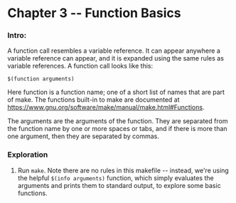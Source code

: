 # Chapter 3 -- Function Basics

### Intro:

A function call resembles a variable reference. It can appear anywhere a variable reference can appear, and it is expanded using the same rules as variable references. A function call looks like this:

`$(function arguments)`

 Here function is a function name; one of a short list of names that are part of make. The functions built-in to make are documented at https://www.gnu.org/software/make/manual/make.html#Functions.


 The arguments are the arguments of the function. They are separated from the function name by one or more spaces or tabs, and if there is more than one argument, then they are separated by commas. 

### Exploration 

1. Run `make`. Note there are no rules in this makefile -- instead, we're using the helpful `$(info arguments)` function, which simply evaluates the arguments and prints them to standard output, to explore some basic functions.

